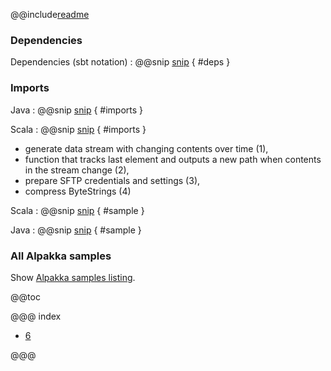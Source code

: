 @@include[readme](/README.md)

### Dependencies

Dependencies (sbt notation)
: @@snip [snip](/project/Dependencies.scala) { #deps }

### Imports

Java
: @@snip [snip](/src/main/java/samples/javadsl/Main.java) { #imports }

Scala
: @@snip [snip](/src/main/scala/samples/scaladsl/Main.scala)  { #imports }


- generate data stream with changing contents over time (1),
- function that tracks last element and outputs a new path when contents in the stream change (2),
- prepare SFTP credentials and settings (3),
- compress ByteStrings (4)

Scala
: @@snip [snip](/src/main/scala/samples/scaladsl/Main.scala) { #sample }

Java
: @@snip [snip](/src/main/java/samples/javadsl/Main.java) { #sample }


### All Alpakka samples

Show [Alpakka samples listing](../index.html).

@@toc

@@@ index

* [6](full-source.md)

@@@
